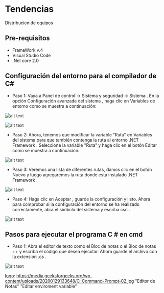 # Tendencias
Distribucion de equipos
## Pre-requisitos

 * FrameWork v.4
 * Visual Studio Code
 * .Net core 2.0

## Configuración del entorno para el compilador de C#
 
 * Paso 1: Vaya a Panel de control -> Sistema y seguridad -> Sistema . En la opción Configuración avanzada del sistema , haga clic en Variables de entorno como se muestra a continuación:


![alt text](https://media.geeksforgeeks.org/wp-content/uploads/20200121161603/System-Setting.jpg "Panel de control -> Sistema y seguridad -> Sistema")

![alt text](https://media.geeksforgeeks.org/wp-content/uploads/20200121161557/Environment-variable-setup-01.jpg "Enviroment variable")

* Paso 2: Ahora, tenemos que modificar la variable "Ruta" en Variables del sistema para que también contenga la ruta al entorno .NET Framework . Seleccione la variable "Ruta" y haga clic en el botón Editar como se muestra a continuación:

![alt text](https://media.geeksforgeeks.org/wp-content/uploads/20200129133525/C-Command-Prompt-Environment-Setup.jpg "Enviroment variable")

* Paso 3: Veremos una lista de diferentes rutas, damos clic en el botón Nuevo y luego agregaremos la ruta donde está instalado .NET Framework .

![alt text](https://media.geeksforgeeks.org/wp-content/uploads/20200129133525/C-Command-Prompt-Environment-Setup.jpg "Enviroment variable")

 * Paso 4: Haga clic en Aceptar , guarde la configuración y listo. Ahora para comprobar si la configuración del entorno se ha realizado correctamente, abra el símbolo del sistema y escriba csc .

 ![alt text][logo]

[logo]: https://media.geeksforgeeks.org/wp-content/uploads/20200129133648/C-Command-Prompt-02.jpg "Editar enviroment variable"

## Pasos para ejecutar el programa C # en cmd

* Paso 1: Abra el editor de texto como el Bloc de notas o el Bloc de notas ++ y escriba el código que desea ejecutar. Ahora guarde el archivo con la extensión .cs .

 ![alt text][logo]

[logo]: https://media.geeksforgeeks.org/wp-content/uploads/20200129133648/C-Command-Prompt-02.jpg "Editor de Notas" "Editar enviroment variable"